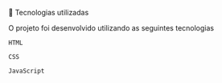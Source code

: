 🚀 Tecnologias utilizadas

O projeto foi desenvolvido utilizando as seguintes tecnologias

    HTML

    CSS

    JavaScript
